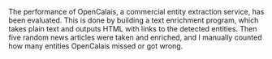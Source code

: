 The performance of OpenCalais, a commercial entity extraction service, has been evaluated. This is done by building a text enrichment program, which takes plain text and outputs HTML with links to the detected entities. Then five random news articles were taken and enriched, and I manually counted how many entities OpenCalais missed or got wrong.